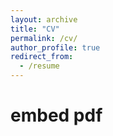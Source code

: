 ```yaml
---
layout: archive
title: "CV"
permalink: /cv/
author_profile: true
redirect_from:
  - /resume
---
```

# embed pdf 

<object data="files/cv.pdf" width="1000" height="1000" type='application/pdf'></object>